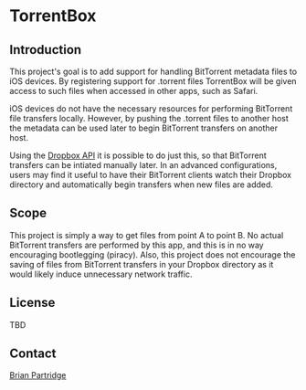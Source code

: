 TorrentBox
==========

Introduction
------------
This project's goal is to add support for handling BitTorrent metadata files to iOS devices.  By registering support for .torrent files TorrentBox will be given access to such files when accessed in other apps, such as Safari.

iOS devices do not have the necessary resources for performing BitTorrent file transfers locally.  However, by pushing the .torrent files to another host the metadata can be used later to begin BitTorrent transfers on another host.

Using the [Dropbox API](http://www.dropbox.com) it is possible to do just this, so that BitTorrent transfers can be intiated manually later. In an advanced configurations, users may find it useful to have their BitTorrent clients watch their Dropbox directory and automatically begin transfers when new files are added.

Scope
-----
This project is simply a way to get files from point A to point B. No actual BitTorrent transfers are performed by this app, and this is in no way encouraging bootlegging (piracy).  Also, this project does not encourage the saving of files from BitTorrent transfers in your Dropbox directory as it would likely induce unnecessary network traffic.

License
-------
TBD

Contact
-------
[Brian Partridge](http://github.com/brianpartridge)

